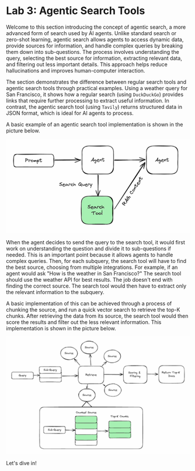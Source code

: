 # Lab 3: Agentic Search Tools

Welcome to this section introducing the concept of agentic search, a more advanced form of search used by AI agents. Unlike standard search or zero-shot learning, agentic search allows agents to access dynamic data, provide sources for information, and handle complex queries by breaking them down into sub-questions. The process involves understanding the query, selecting the best source for information, extracting relevant data, and filtering out less important details. This approach helps reduce hallucinations and improves human-computer interaction.

The section demonstrates the difference between regular search tools and agentic search tools through practical examples. Using a weather query for San Francisco, it shows how a regular search (using `DuckDuckGo`) provides links that require further processing to extract useful information. In contrast, the agentic search tool (using `Tavily`) returns structured data in JSON format, which is ideal for AI agents to process. 

A basic example of an agentic search tool implementation is shown in the picture below.

![Agentic Search Tool](../assets/lab3_1.png)

When the agent decides to send the query to the search tool, it would first work on understanding the question and divide it to sub-questions if needed. This is an important point because it allows agents to handle complex queries. Then, for each subquery, the search tool will have to find the best source, choosing from multiple integrations. For example, if an agent would ask "How is the weather in San Francisco?" The search tool should use the weather API for best results. The job doesn't end with finding the correct source. The search tool would then have to extract only the relevant information to the subquery. 

A basic implementation of this can be achieved through a process of chunking the source, and run a quick vector search to retrieve the top-K chunks. After retrieving the data from its source, the search tool would then score the results and filter out the less relevant information. This implementation is shown in the picture below.

![Agentic Search Tool](../assets/lab3_2.png)

Let's dive in!